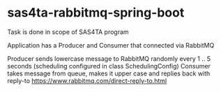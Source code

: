 # sas4ta-rabbitmq-spring-boot

Task is done in scope of SAS4TA program

Application has a Producer and Consumer that connected via RabbitMQ

Producer sends lowercase message to RabbitMQ randomly every 1 .. 5 seconds (scheduling configured in class SchedulingConfig)
Consumer takes message from queue, makes it upper case and replies back with reply-to https://www.rabbitmq.com/direct-reply-to.html 

